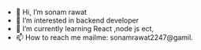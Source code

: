 - 👋 Hi, I’m sonam rawat
- 👀 I’m interested in backend developer
- 🌱 I’m currently learning React ,node js ect,
- 📫 How to reach me mailme: sonamrawat2247@gamil.

<!---
sonam01rawat/sonam01rawat is a ✨ special ✨ repository because its `README.md` (this file) appears on your GitHub profile.
You can click the Preview link to take a look at your changes.
--->
